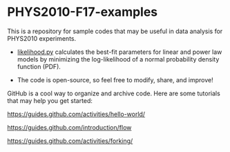 # PHYS2010-F17-examples

This is a repository for sample codes that may be useful in data analysis for PHYS2010 experiments. 

* [likelihood.py](https://github.com/user/repo/PHYS2010-F17-examples/likelihood.py) calculates the best-fit parameters for
linear and power law models by minimizing the log-likelihood of a normal probability density function (PDF).

* The code is open-source, so feel free to modify, share, and improve!

GitHub is a cool way to organize and archive code. Here are some tutorials that may help you get started:

https://guides.github.com/activities/hello-world/

https://guides.github.com/introduction/flow

https://guides.github.com/activities/forking/ 
